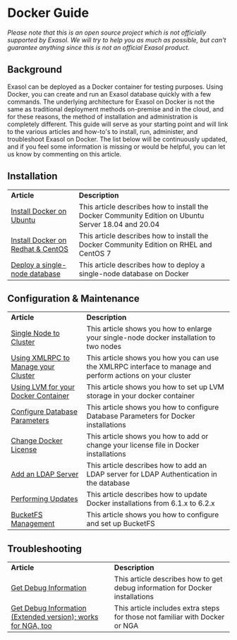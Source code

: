 # Docker Guide 
*Please note that this is an open source project which is not officially supported by Exasol. We will try to help you as much as possible, but can't guarantee anything since this is not an official Exasol product.*

## Background
Exasol can be deployed as a Docker container for testing purposes. Using Docker, you can create and run an Exasol database quickly with a few commands. The underlying architecture for Exasol on Docker is not the same as traditional deployment methods on-premise and in the cloud, and for these reasons, the method of installation and administration is completely different. This guide will serve as your starting point and will link to the various articles and how-to's to install, run, administer, and troubleshoot Exasol on Docker. The list below will be continuously updated, and if you feel some information is missing or would be helpful, you can let us know by commenting on this article. 

## Installation


|  |  |
| --- | --- |
| **Article** | **Description** |
| [Install Docker on Ubuntu](https://exasol.my.site.com/s/article/Installing-Docker-Community-Edition-on-Ubuntu-Server-18-04-and-20-04) | This article describes how to install the Docker Community Edition on Ubuntu Server 18.04 and 20.04 |
| [Install Docker on Redhat & CentOS](https://exasol.my.site.com/s/article/Install-Docker-Community-Edition-on-RHEL-and-CentOS-7) | This article describes how to install the Docker Community Edition on RHEL and CentOS 7 |
| [Deploy a single-node database](https://exasol.my.site.com/s/article/How-to-deploy-a-single-node-Exasol-database-as-a-Docker-image-for-testing-purposes) | This article describes how to deploy a single-node database on Docker |



## Configuration & Maintenance


|  |  |
| --- | --- |
| **Article** | **Description** |
| [Single Node to Cluster](https://exasol.my.site.com/s/article/Docker-Single-node-to-Cluster) | This article shows you how to enlarge your single-node docker installation to two nodes |
| [Using XMLRPC to Manage your Cluster](https://exasol.my.site.com/s/article/Using-XML-RPC-to-manage-Docker-clusters) | This article shows you how you can use the XMLRPC interface to manage and perform actions on your cluster |
| [Using LVM for your Docker Container](https://exasol.my.site.com/s/article/Working-with-LVM-for-your-Docker-Container-file-device) | This article shows you how to set up LVM storage in your docker container |
| [Configure Database Parameters](https://exasol.my.site.com/s/article/Setting-a-Database-Parameter-in-a-Docker-based-Exasol-system) | This article shows you how to configure Database Parameters for Docker installations |
| [Change Docker License](https://exasol.my.site.com/s/article/Changing-the-license-file-on-a-Docker-based-Exasol-system) | This article shows you how to add or change your license file in Docker installations |
| [Add an LDAP Server](https://exasol.my.site.com/s/article/Add-an-LDAP-server-for-your-Docker-based-Exasol-Database) | This article describes how to add an LDAP server for LDAP Authentication in the database |
| [Performing Updates](https://exasol.my.site.com/s/article/Updating-a-Docker-based-Exasol-System-6-1-X-6-2-X) | This article describes how to update Docker installations from 6.1.x to 6.2.x |
| [BucketFS Management](https://exasol.my.site.com/s/article/Exasol-on-Docker-How-to-Create-a-BucketFS-and-Buckets-Inside) | This article shows you how to configure and set up BucketFS |

## Troubleshooting


|  |  |
| --- | --- |
| **Article** | **Description** |
| [Get Debug Information](https://exasol.my.site.com/s/article/How-to-get-debug-information-and-log-files-from-docker-based-systems) | This article describes how to get debug information for Docker installations |
| [Get Debug Information (Extended version); works for NGA, too](https://exasol.my.site.com/s/article/Pulling-the-Exasol-Docker-logs-works-for-NGA-too) | This article includes extra steps for those not familiar with Docker or NGA |
 


